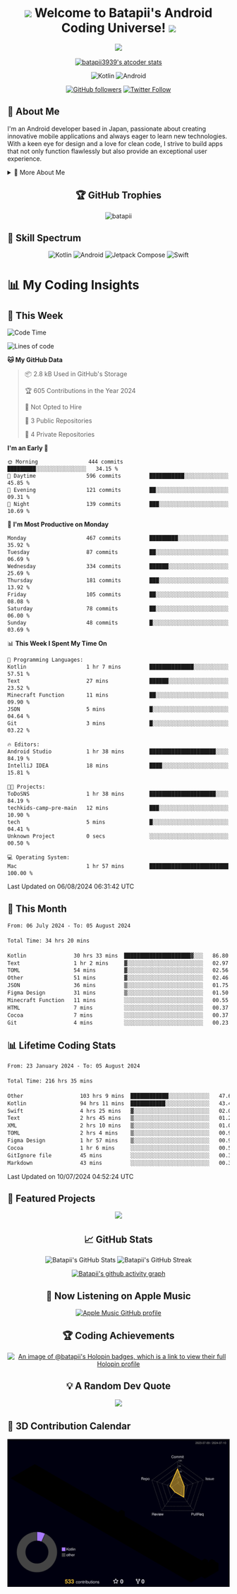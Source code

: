 <h1 align="center">
  <img src="https://media.giphy.com/media/hvRJCLFzcasrR4ia7z/giphy.gif" width="28">
  Welcome to Batapii's Android Coding Universe!
  <img src="https://media.giphy.com/media/hvRJCLFzcasrR4ia7z/giphy.gif" width="28">
</h1>

<p align="center">
  <img src="https://readme-typing-svg.herokuapp.com/?lines=Android+Developer+in+Japan;Always%20learning%20new%20things&font=Fira%20Code&center=true&width=440&height=45&color=f75c7e&vCenter=true&size=22">
</p>

<div align="center">

[![batapii3939's atcoder stats](https://atcoder-readme-stats.vercel.app/stats/batapii3939?theme=dark&show_history=5&width=450)](https://github.com/iwbc-mzk/atcoder-readme-stats)

![Kotlin](https://img.shields.io/badge/Kotlin-★☆☆☆☆☆☆☆☆☆-brightgreen)
![Android](https://img.shields.io/badge/Android-★☆☆☆☆☆☆☆☆☆-brightgreen)

  
[![GitHub followers](https://img.shields.io/github/followers/batapii?style=social)](https://github.com/batapii)
[![Twitter Follow](https://img.shields.io/twitter/follow/batapii?style=social)](https://twitter.com/batapii3939)

</div>

## 🚀 About Me
I'm an Android developer based in Japan, passionate about creating innovative mobile applications and always eager to learn new technologies. With a keen eye for design and a love for clean code, I strive to build apps that not only function flawlessly but also provide an exceptional user experience.

<details>
<summary>🌟 More About Me</summary>

- 🔭 I'm currently working on revolutionizing mobile productivity apps
- 🌱 I'm currently learning Kotlin Multiplatform and Jetpack Compose
- 👯 I'm looking to collaborate on open-source Android projects
- 💬 Ask me about Android development, Kotlin, and mobile UX design
- ⚡ Fun fact: I can solve a Rubik's cube in under 2 minutes!

</details>

<h2 align="center">🏆 GitHub Trophies</h2>
<p align="center">
  <img src="https://github-profile-trophy.vercel.app/?username=batapii&theme=nord&column=7&no-frame=true&no-bg=true&rank=SECRET,SSS,SS,S,AAA,AA,A,B,C,?" alt="batapii" />
</p>

## 🌈 Skill Spectrum

<div align="center">

![Kotlin](https://img.shields.io/badge/Kotlin-0095D5?style=for-the-badge&logo=kotlin&logoColor=white)
![Android](https://img.shields.io/badge/Android-3DDC84?style=for-the-badge&logo=android&logoColor=white)
![Jetpack Compose](https://img.shields.io/badge/Jetpack%20Compose-4285F4?style=for-the-badge&logo=jetpackcompose&logoColor=white)
![Swift](https://img.shields.io/badge/Swift-FA7343?style=for-the-badge&logo=swift&logoColor=white)

</div>


# 📊 My Coding Insights

## 📅 This Week
<!--START_SECTION:waka-week-->
![Code Time](http://img.shields.io/badge/Code%20Time-216%20hrs%2035%20mins-blue)

![Lines of code](https://img.shields.io/badge/From%20Hello%20World%20I%27ve%20Written-91.7%20thousand%20lines%20of%20code-blue)

**🐱 My GitHub Data** 

> 📦 2.8 kB Used in GitHub's Storage 
 > 
> 🏆 605 Contributions in the Year 2024
 > 
> 🚫 Not Opted to Hire
 > 
> 📜 3 Public Repositories 
 > 
> 🔑 4 Private Repositories 
 > 
**I'm an Early 🐤** 

```text
🌞 Morning                444 commits         █████████░░░░░░░░░░░░░░░░   34.15 % 
🌆 Daytime                596 commits         ███████████░░░░░░░░░░░░░░   45.85 % 
🌃 Evening                121 commits         ██░░░░░░░░░░░░░░░░░░░░░░░   09.31 % 
🌙 Night                  139 commits         ███░░░░░░░░░░░░░░░░░░░░░░   10.69 % 
```
📅 **I'm Most Productive on Monday** 

```text
Monday                   467 commits         █████████░░░░░░░░░░░░░░░░   35.92 % 
Tuesday                  87 commits          ██░░░░░░░░░░░░░░░░░░░░░░░   06.69 % 
Wednesday                334 commits         ██████░░░░░░░░░░░░░░░░░░░   25.69 % 
Thursday                 181 commits         ███░░░░░░░░░░░░░░░░░░░░░░   13.92 % 
Friday                   105 commits         ██░░░░░░░░░░░░░░░░░░░░░░░   08.08 % 
Saturday                 78 commits          ██░░░░░░░░░░░░░░░░░░░░░░░   06.00 % 
Sunday                   48 commits          █░░░░░░░░░░░░░░░░░░░░░░░░   03.69 % 
```


📊 **This Week I Spent My Time On** 

```text
💬 Programming Languages: 
Kotlin                   1 hr 7 mins         ██████████████░░░░░░░░░░░   57.51 % 
Text                     27 mins             ██████░░░░░░░░░░░░░░░░░░░   23.52 % 
Minecraft Function       11 mins             ██░░░░░░░░░░░░░░░░░░░░░░░   09.90 % 
JSON                     5 mins              █░░░░░░░░░░░░░░░░░░░░░░░░   04.64 % 
Git                      3 mins              █░░░░░░░░░░░░░░░░░░░░░░░░   03.22 % 

🔥 Editors: 
Android Studio           1 hr 38 mins        █████████████████████░░░░   84.19 % 
IntelliJ IDEA            18 mins             ████░░░░░░░░░░░░░░░░░░░░░   15.81 % 

🐱‍💻 Projects: 
ToDoSNS                  1 hr 38 mins        █████████████████████░░░░   84.19 % 
techkids-camp-pre-main   12 mins             ███░░░░░░░░░░░░░░░░░░░░░░   10.90 % 
tech                     5 mins              █░░░░░░░░░░░░░░░░░░░░░░░░   04.41 % 
Unknown Project          0 secs              ░░░░░░░░░░░░░░░░░░░░░░░░░   00.50 % 

💻 Operating System: 
Mac                      1 hr 57 mins        █████████████████████████   100.00 % 
```


 Last Updated on 06/08/2024 06:31:42 UTC
<!--END_SECTION:waka-week-->

## 📅 This Month
<!--START_SECTION:wakamonth-->

```txt
From: 06 July 2024 - To: 05 August 2024

Total Time: 34 hrs 20 mins

Kotlin               30 hrs 33 mins  █████████████████████▓░░░   86.80 %
Text                 1 hr 2 mins     ▓░░░░░░░░░░░░░░░░░░░░░░░░   02.97 %
TOML                 54 mins         ▓░░░░░░░░░░░░░░░░░░░░░░░░   02.56 %
Other                51 mins         ▓░░░░░░░░░░░░░░░░░░░░░░░░   02.46 %
JSON                 36 mins         ▒░░░░░░░░░░░░░░░░░░░░░░░░   01.75 %
Figma Design         31 mins         ▒░░░░░░░░░░░░░░░░░░░░░░░░   01.50 %
Minecraft Function   11 mins         ░░░░░░░░░░░░░░░░░░░░░░░░░   00.55 %
HTML                 7 mins          ░░░░░░░░░░░░░░░░░░░░░░░░░   00.37 %
Cocoa                7 mins          ░░░░░░░░░░░░░░░░░░░░░░░░░   00.37 %
Git                  4 mins          ░░░░░░░░░░░░░░░░░░░░░░░░░   00.23 %
```

<!--END_SECTION:wakamonth-->

## 📊 Lifetime Coding Stats

<!--START_SECTION:wakaalltime-->

```txt
From: 23 January 2024 - To: 05 August 2024

Total Time: 216 hrs 35 mins

Other                  103 hrs 9 mins  ████████████░░░░░░░░░░░░░   47.63 %
Kotlin                 94 hrs 11 mins  ███████████░░░░░░░░░░░░░░   43.49 %
Swift                  4 hrs 25 mins   ▓░░░░░░░░░░░░░░░░░░░░░░░░   02.04 %
Text                   2 hrs 45 mins   ▒░░░░░░░░░░░░░░░░░░░░░░░░   01.27 %
XML                    2 hrs 10 mins   ▒░░░░░░░░░░░░░░░░░░░░░░░░   01.01 %
TOML                   2 hrs 4 mins    ▒░░░░░░░░░░░░░░░░░░░░░░░░   00.96 %
Figma Design           1 hr 57 mins    ▒░░░░░░░░░░░░░░░░░░░░░░░░   00.90 %
Cocoa                  1 hr 6 mins     ░░░░░░░░░░░░░░░░░░░░░░░░░   00.51 %
GitIgnore file         45 mins         ░░░░░░░░░░░░░░░░░░░░░░░░░   00.35 %
Markdown               43 mins         ░░░░░░░░░░░░░░░░░░░░░░░░░   00.33 %
```

<!--END_SECTION:wakaalltime-->

Last Updated on 10/07/2024 04:52:24 UTC

## 🌟 Featured Projects

<div align="center">
  <a href="https://github.com/batapii/ToDoSNS">
    <img src="https://github-readme-stats.vercel.app/api/pin/?username=batapii&repo=ToDoSNS&theme=radical" />
  </a>

## 📈 GitHub Stats

<div align="center">
  <img src="https://github-readme-stats.vercel.app/api?username=batapii&show_icons=true&theme=radical" alt="Batapii's GitHub Stats" />
  <img src="https://github-readme-streak-stats.herokuapp.com/?user=batapii&theme=radical" alt="Batapii's GitHub Streak" />
  
[![Batapii's github activity graph](https://github-readme-activity-graph.vercel.app/graph?username=batapii&theme=react-dark)](https://github.com/ashutosh00710/github-readme-activity-graph)
</div>

## 🎵 Now Listening on Apple Music

<div align="center">
  
[![Apple Music GitHub profile](https://music-profile.rayriffy.com/theme/dark.svg?uid=001005.6598667d2ffd4a10a4f429edd0ba24c4.1156)](https://github.com/rayriffy/apple-music-github-profile)

</div>


## 🏆 Coding Achievements

<div align="center">

[![An image of @batapii's Holopin badges, which is a link to view their full Holopin profile](https://holopin.me/batapii)](https://holopin.io/@batapii)

</div>

## 💡 A Random Dev Quote

<div align="center">

![](https://quotes-github-readme.vercel.app/api?type=horizontal&theme=radical)

</div>

</div>

## 🚀 3D Contribution Calendar

<div align="center">
  
![](./profile-3d-contrib/profile-night-rainbow.svg)

</div>
